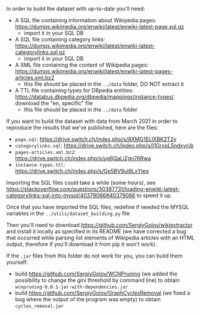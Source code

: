 In order to build the dataset with up-to-date you'll need:
- A SQL file containing information about Wikipedia pages: https://dumps.wikimedia.org/enwiki/latest/enwiki-latest-page.sql.gz
    - import it in your SQL DB
- A SQL file containing category links: https://dumps.wikimedia.org/enwiki/latest/enwiki-latest-categorylinks.sql.gz
    - import it in your SQL DB
- A XML file containing the content of Wikipedia pages: https://dumps.wikimedia.org/enwiki/latest/enwiki-latest-pages-articles.xml.bz2
    - this file should be placed in the `../data` folder, DO NOT extract it
- A TTL file containing types for DBpedia entities: https://databus.dbpedia.org/dbpedia/mappings/instance-types/ download the "en, specific" file
    - this file should be placed in the `../data` folder

If you want to build the dataset with data from March 2021 in order to reproduce the results that we've published, here are the files:
- `page.sql`: https://drive.switch.ch/index.php/s/8XMG1ELIXBK2T2y
- `categorylinks.sql`: https://drive.switch.ch/index.php/s/I1GrxpL5ndxycjb
- `pages-articles.xml.bz2`: https://drive.switch.ch/index.php/s/ug6QaLiZgn76Rwa
- `instance-types.ttl`: https://drive.switch.ch/index.php/s/Gp5BV9ul8LxYjeq

Importing the SQL files could take a while (some hours), see https://stackoverflow.com/questions/30387731/loading-enwiki-latest-categorylinks-sql-into-mysql/40379086#40379086 to speed it up.

Once that you have imported the SQL files, redefine if needed the MYSQL variables in the `../utils/dataset_building.py` file

Then you'll need to download https://github.com/SergiyGolov/wikiextractor and install it locally as specified in its README (we have corrected a bug that occurred while parsing list elements of Wikipedia articles with an HTML output, therefore if you'll download it from pip it won't work).

If the `.jar` files from this folder do not work for you, you can build them yourself:
- build https://github.com/SergiyGolov/WCNPruning (we added the possibility to change the gini threshold by command line) to obtain `wcnpruning-0.0.1-jar-with-dependencies.jar`
- build https://github.com/SergiyGolov/GraphCyclesRemoval (we fixed a bug where the output of the program was empty) to obtain `cycles_removal.jar`
